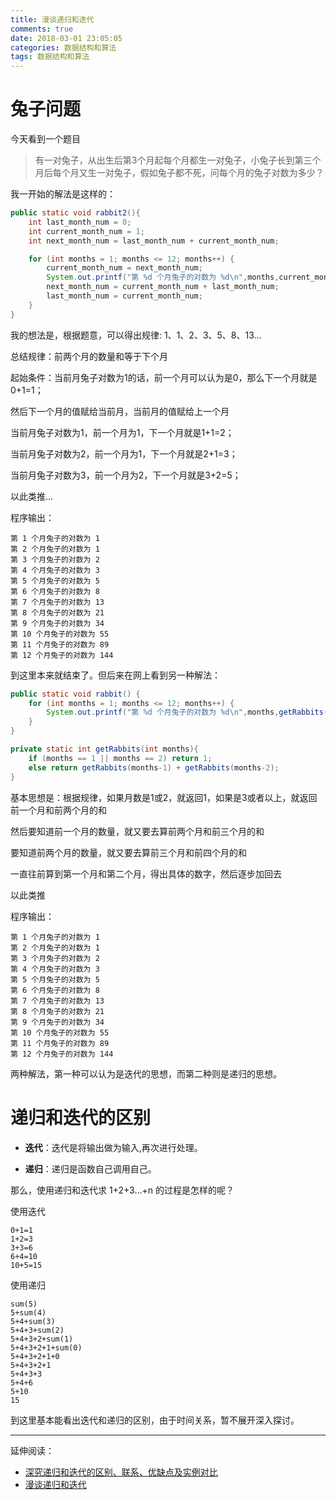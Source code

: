 ```yaml
---
title: 漫谈递归和迭代
comments: true
date: 2018-03-01 23:05:05
categories: 数据结构和算法
tags: 数据结构和算法
---
```


# 兔子问题

今天看到一个题目

> 有一对兔子，从出生后第3个月起每个月都生一对兔子，小兔子长到第三个月后每个月又生一对兔子，假如兔子都不死，问每个月的兔子对数为多少？

我一开始的解法是这样的：

```java
public static void rabbit2(){
    int last_month_num = 0;
    int current_month_num = 1;
    int next_month_num = last_month_num + current_month_num;

    for (int months = 1; months <= 12; months++) {
        current_month_num = next_month_num;
        System.out.printf("第 %d 个月兔子的对数为 %d\n",months,current_month_num);
        next_month_num = current_month_num + last_month_num;
        last_month_num = current_month_num;
    }
}
```

我的想法是，根据题意，可以得出规律: 1、1、2、3、5、8、13...

总结规律：前两个月的数量和等于下个月

起始条件：当前月兔子对数为1的话，前一个月可以认为是0，那么下一个月就是0+1=1；

然后下一个月的值赋给当前月，当前月的值赋给上一个月

当前月兔子对数为1，前一个月为1，下一个月就是1+1=2；

当前月兔子对数为2，前一个月为1，下一个月就是2+1=3；

当前月兔子对数为3，前一个月为2，下一个月就是3+2=5；

以此类推...

程序输出：

```
第 1 个月兔子的对数为 1
第 2 个月兔子的对数为 1
第 3 个月兔子的对数为 2
第 4 个月兔子的对数为 3
第 5 个月兔子的对数为 5
第 6 个月兔子的对数为 8
第 7 个月兔子的对数为 13
第 8 个月兔子的对数为 21
第 9 个月兔子的对数为 34
第 10 个月兔子的对数为 55
第 11 个月兔子的对数为 89
第 12 个月兔子的对数为 144
```

到这里本来就结束了。但后来在网上看到另一种解法：

```java
public static void rabbit() {
    for (int months = 1; months <= 12; months++) {
        System.out.printf("第 %d 个月兔子的对数为 %d\n",months,getRabbits(months));
    }
}

private static int getRabbits(int months){
    if (months == 1 || months == 2) return 1;
    else return getRabbits(months-1) + getRabbits(months-2);
}
```

基本思想是：根据规律，如果月数是1或2，就返回1，如果是3或者以上，就返回前一个月和前两个月的和

然后要知道前一个月的数量，就又要去算前两个月和前三个月的和

要知道前两个月的数量，就又要去算前三个月和前四个月的和

一直往前算到第一个月和第二个月，得出具体的数字，然后逐步加回去

以此类推

程序输出：

```
第 1 个月兔子的对数为 1
第 2 个月兔子的对数为 1
第 3 个月兔子的对数为 2
第 4 个月兔子的对数为 3
第 5 个月兔子的对数为 5
第 6 个月兔子的对数为 8
第 7 个月兔子的对数为 13
第 8 个月兔子的对数为 21
第 9 个月兔子的对数为 34
第 10 个月兔子的对数为 55
第 11 个月兔子的对数为 89
第 12 个月兔子的对数为 144
```

两种解法，第一种可以认为是迭代的思想，而第二种则是递归的思想。

# 递归和迭代的区别

* **迭代**：迭代是将输出做为输入,再次进行处理。

* **递归**：递归是函数自己调用自己。

那么，使用递归和迭代求 1+2+3…+n 的过程是怎样的呢？

使用迭代
```
0+1=1
1+2=3
3+3=6
6+4=10
10+5=15
```

使用递归

```
sum(5)
5+sum(4)
5+4+sum(3)
5+4+3+sum(2)
5+4+3+2+sum(1)
5+4+3+2+1+sum(0)
5+4+3+2+1+0
5+4+3+2+1
5+4+3+3
5+4+6
5+10
15
```

到这里基本能看出迭代和递归的区别，由于时间关系，暂不展开深入探讨。

---

延伸阅读：

* [深究递归和迭代的区别、联系、优缺点及实例对比](http://blog.csdn.net/laoyang360/article/details/7855860)
* [漫谈递归和迭代](http://blog.51cto.com/nxlhero/1231228)
